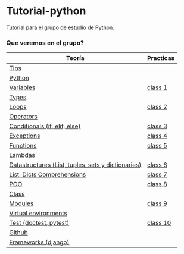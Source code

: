 # Tutorial-python

Tutorial para el grupo de estudio de Python.


### Que veremos en el grupo?



| Teoría                                       | Practicas      |
| -------------------------------------------- | -------------- |
| [Tips]                                         |                |
| [Python]                                       |         |
| [Variables]                                    | [class 1]      |
| [Types]                                        |                |
| [Loops]                                        | [class 2]      |
| [Operators]                                    |         |
| [Conditionals (if, elif, else)]                | [class 3]      |
| [Exceptions]                                   | [class 4]      |
| [Functions]                                    | [class 5]      |
| [Lambdas]                                      |         |
| [Datastructures (List, tuples, sets y dictionaries)] | [class 6]|
| [List, Dicts Comprehensions ]                  | [class 7]      |
| [POO]                                          | [class 8]      |
| [Class]                                        |                |
| [Modules]                                      | [class 9]      |
| [Virtual environments]                         |                |
| [Test (doctest, pytest)]                       | [class 10]     |
| [Github]                                       |                |
| [Frameworks (django) ]                         |                |


[Python]: ./theory/python.md
[Tips]: ./theory/tips.md
[Variables]: ./theory/variables.md
[Types]: ./theory/types.md
[Operators]: ./theory/operators.md
[Loops]: ./theory/loops.md
[Conditionals (if, elif, else)]: ./theory/conditionals.md
[Exceptions]: ./theory/exceptions.md
[Functions]: ./theory/functions.md
[Datastructures (List, tuples, sets y dictionaries)]: ./theory/datastructures.md
[Lambdas]: ./theory/lambdas.md
[List, Dicts Comprehensions]: ./theory/comprehensions.md
[POO]: ./theory/poo.md
[Class]: ./theory/class.md
[Modules]: ./theory/modules.md
[Test (doctest, pytest)]: ./theory/test.md
[virtual environments]: ./theory/enviroments.md
[Github]: ./theory/github.md
[Frameworks (django)]: ./theory/frameworks.md

[class 1]: ./practices/class_1.py
[class 2]: ./practices/class_2.py
[class 3]: ./practices/class_3.py
[class 4]: ./practices/class_4.py
[class 5]: ./practices/class_5.py
[class 6]: ./practices/class_6.py
[class 7]: ./practices/class_7.py
[class 8]: ./practices/class_8.py
[class 9]: ./practices/class_9.py
[class 10]: ./practices/test_class_10.py